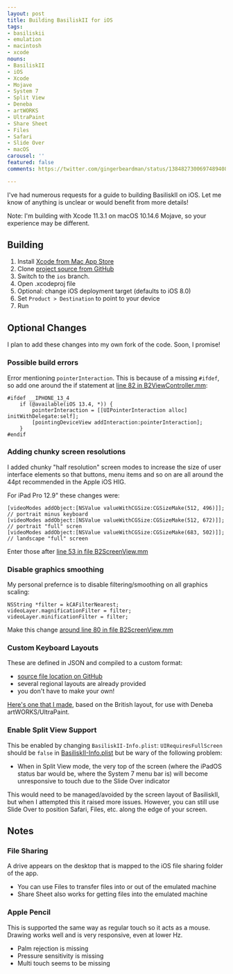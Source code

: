 ```yaml
---
layout: post
title: Building BasiliskII for iOS
tags:
- basiliskii
- emulation
- macintosh
- xcode
nouns:
- BasiliskII
- iOS
- Xcode
- Mojave
- System 7
- Split View
- Deneba
- artWORKS
- UltraPaint
- Share Sheet
- Files
- Safari
- Slide Over
- macOS
carousel: ''
featured: false
comments: https://twitter.com/gingerbeardman/status/1384827300697489408

---
```

I've had numerous requests for a guide to building BasiliskII on iOS. Let me know of anything is unclear or would benefit from more details!

Note: I'm building with Xcode 11.3.1 on macOS 10.14.6 Mojave, so your experience may be different.

## Building

1. Install [Xcode from Mac App Store](https://apps.apple.com/gb/app/xcode/id497799835?mt=12)
2. Clone [project source from GitHub](https://github.com/zydeco/macemu/tree/ios/BasiliskII/src/iOS)
3. Switch to the `ios` branch.
4. Open .xcodeproj file
5. Optional: change iOS deployment target (defaults to iOS 8.0)
6. Set `Product > Destination` to point to your device
7. Run

## Optional Changes

I plan to add these changes into my own fork of the code. Soon, I promise!

### Possible build errors

Error mentioning `pointerInteraction`. This is because of a missing `#ifdef`, so add one around the if statement at [line 82 in B2ViewController.mm](zydeco/macemu@eb8d0a7/BasiliskII/src/iOS/BasiliskII/B2ViewController.mm#L82-L85):

    #ifdef __IPHONE_13_4
        if (@available(iOS 13.4, *)) {
            pointerInteraction = [[UIPointerInteraction alloc] initWithDelegate:self];
            [pointingDeviceView addInteraction:pointerInteraction];
        }
    #endif

### Adding chunky screen resolutions

I added chunky "half resolution" screen modes to increase the size of user interface elements so that buttons, menu items and so on are all around the 44pt recommended in the Apple iOS HIG.

For iPad Pro 12.9" these changes were:

    [videoModes addObject:[NSValue valueWithCGSize:CGSizeMake(512, 496)]]; // portrait minus keyboard
    [videoModes addObject:[NSValue valueWithCGSize:CGSizeMake(512, 672)]]; // portrait "full" scren
    [videoModes addObject:[NSValue valueWithCGSize:CGSizeMake(683, 502)]]; // landscape "full" screen

Enter those after [line 53 in file B2ScreenView.mm](https://github.com/zydeco/macemu/blob/eb8d0a71054d450c09ec0220abf4407971ce9df9/BasiliskII/src/iOS/BasiliskII/B2ScreenView.mm#L53)

### Disable graphics smoothing

My personal prefernce is to disable filtering/smoothing on all graphics scaling:

    NSString *filter = kCAFilterNearest;
    videoLayer.magnificationFilter = filter;
    videoLayer.minificationFilter = filter;

Make this change [around line 80 in file B2ScreenView.mm](https://github.com/zydeco/macemu/blob/eb8d0a71054d450c09ec0220abf4407971ce9df9/BasiliskII/src/iOS/BasiliskII/B2ScreenView.mm#L80)

### Custom Keyboard Layouts

These are defined in JSON and compiled to a custom format:

* [source file location on GitHub](zydeco/macemu@ios/BasiliskII/src/iOS/Keyboard%20Layouts)
* several regional layouts are already provided
* you don't have to make your own!

[Here's one that I made](https://github.com/gingerbeardman/artworks-keyboard), based on the British layout, for use with Deneba artWORKS/UltraPaint.

### Enable Split View Support

This be enabled by changing `BasiliskII-Info.plist`: `UIRequiresFullScreen` should be `false` in [BasiliskII-Info.plist](zydeco/macemu@eb8d0a7/BasiliskII/src/iOS/BasiliskII/BasiliskII-Info.plist#L103-L104) but be wary of the following problem:

* When in Split View mode, the very top of the screen (where the iPadOS status bar would be, where the System 7 menu bar is) will become unresponsive to touch due to the Slide Over indicator

This would need to be managed/avoided by the screen layout of BasiliskII, but when I attempted this it raised more issues. However, you can still use Slide Over to position Safari, Files, etc. along the edge of your screen.

## Notes

### File Sharing

A drive appears on the desktop that is mapped to the iOS file sharing folder of the app.

* You can use Files to transfer files into or out of the emulated machine
* Share Sheet also works for getting files into the emulated machine

### Apple Pencil

This is supported the same way as regular touch so it acts as a mouse. Drawing works well and is very responsive, even at lower Hz.

* Palm rejection is missing
* Pressure sensitivity is missing
* Multi touch seems to be missing